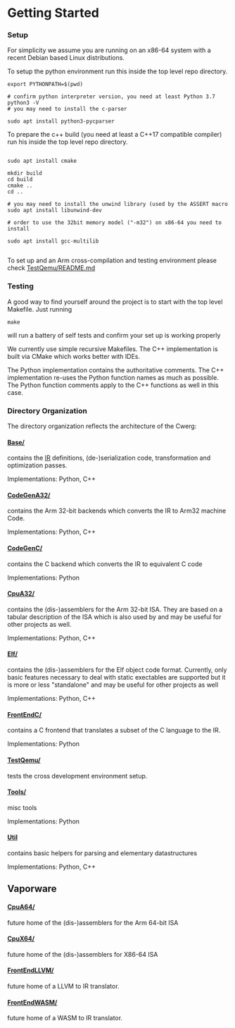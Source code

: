 # Getting Started

### Setup

For simplicity we assume you are running on an x86-64 system with a recent Debian 
based Linux distributions.

To setup the python environment run this inside the
top level repo directory.
```
export PYTHONPATH=$(pwd)

# confirm python interpreter version, you need at least Python 3.7
python3 -V
# you may need to install the c-parser

sudo apt install python3-pycparser
```

To prepare the c++ build (you need at least a C++17 compatible compiler) run his inside the top level repo directory.
```

sudo apt install cmake

mkdir build
cd build
cmake ..
cd ..

# you may need to install the unwind library (used by the ASSERT macro
sudo apt install libunwind-dev

# order to use the 32bit memory model ("-m32") on x86-64 you need to install

sudo apt install gcc-multilib


```

To set up and an Arm cross-compilation and testing environment please check
[TestQemu/README.md](../TestQemu/README.md)

### Testing

A good way to find yourself around the project is to start with
the top level Makefile. Just running 
```
make
```
will run a battery of self tests and confirm your set up is working properly

We currently use simple recursive Makefiles. The C++ implementation
is built via CMake which works better with IDEs.

The Python implementation contains the authoritative comments.
The C++ implementation re-uses the Python function names as much as possible.
The Python function comments apply to the C++ functions as well in this case.

### Directory Organization

The directory organization reflects the architecture of the Cwerg:

#### [Base/](../Base) 

contains the [IR](opcodes.md) definitions, (de-)serialization code, 
transformation and optimization passes.

Implementations: Python, C++ 
 
#### [CodeGenA32/](../CodeGenA32)

contains the Arm 32-bit backends which converts the IR to Arm32 machine Code.

Implementations: Python, C++ 

#### [CodeGenC/](../CodeGenC)
 
contains the C backend which converts the IR to equivalent C code
 
Implementations: Python
 
#### [CpuA32/](../CpuA32)

contains the (dis-)assemblers for the Arm 32-bit ISA. They are based
on a tabular description of the ISA which is also used by 
and may be useful for other projects as well.

Implementations: Python, C++ 

#### [Elf/](../Elf)

contains the (dis-)assemblers for the Elf object code format.
Currently, only basic features necessary to deal with static exectables
are supported but it is more or less "standalone" and may be useful for
 other projects as well
 
Implementations: Python, C++ 

#### [FrontEndC/](../FrontEndC)
 
contains a C frontend that translates a subset of the C language to the IR.
 
Implementations: Python
 

#### [TestQemu/](../TestQemu)

tests the cross development environment setup. 

#### [Tools/](../Tools)

misc tools

Implementations: Python

#### [Util](../Util)

contains basic helpers for parsing and elementary datastructures

Implementations: Python, C++

## Vaporware

#### [CpuA64/](../CpuA64)

future home of the (dis-)assemblers for the Arm 64-bit ISA


#### [CpuX64/](../CpuX64)

future home of the  (dis-)assemblers for X86-64 ISA


#### [FrontEndLLVM/](../FrontEndLLVM)

future home of a LLVM to IR translator.


#### [FrontEndWASM/](../FrontEndWASM)

future home of a WASM to IR translator.

